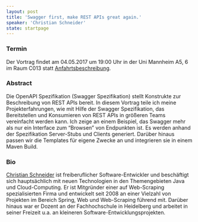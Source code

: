 ```yaml
---
layout: post
title: 'Swagger first, make REST APIs great again.'
speaker: 'Christian Schneider'
state: startpage
---
```


### Termin

Der Vortrag findet am 04.05.2017 um 19:00 Uhr in der Uni Mannheim A5, 6 im Raum C013 statt [Anfahrtsbeschreibung](/getting-there).

### Abstract

Die OpenAPI Spezifikation (Swagger Spezifikation) stellt Konstrukte zur Beschreibung von REST APIs bereit.
In diesem Vortrag teile ich meine Projekterfahrungen, wie mit Hilfe der Swagger Spezifikation, das Bereitstellen und Konsumieren von REST APIs in größeren Teams vereinfacht werden kann. Ich zeige an einem Beispiel, das Swagger mehr als nur ein Interface zum “Browsen” von Endpunkten ist.
Es werden anhand der Spezifikation Server-Stubs und Clients generiert.
Darüber hinaus passen wir die Templates für eigene Zwecke an und integrieren sie in einem Maven Build.


### Bio

[Christian Schneider](https://twitter.com/chrschneider) ist freiberuflicher Software-Entwickler und beschäftigt sich hauptsächlich mit neuen Technologien in den Themengebieten Java und Cloud-Computing. 
Er ist Mitgründer einer auf Web-Scraping spezialisierten Firma und entwickelt seit 2008 an einer Vielzahl von Projekten im Bereich Spring, Web und Web-Scraping führend mit.
Darüber hinaus war er Dozent an der Fachhochschule in Heidelberg und arbeitet in seiner Freizeit u.a. an kleineren Software-Entwicklungsprojekten.